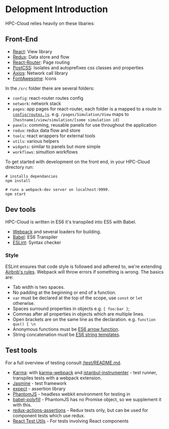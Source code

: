 # Delopment Introduction

HPC-Cloud relies heavily on these libaries:

## Front-End

- [React](https://facebook.github.io/react/): View library
- [Redux](http://redux.js.org/): Data store and flow
- [React-Router](https://github.com/reactjs/react-router): Page routing
- [PostCSS](http://postcss.org/): Isolates and autoprefixes css classes and properties
- [Axios](https://github.com/mzabriskie/axios): Network call library
- [FontAwesome](http://fontawesome.io/): Icons

In the `/src` folder there are several folders: 
- `config`: react-router routes config
- `network`: network stack
- `pages`: app pages for react-router, each folder is a mapped to a route in [`config/routes.js`](../src/config/routes.js). e.g. `/pages/Simulation/View` maps to `[hostname]/view/simulation/[some simulation id]`
- `panels`: comming, reusable panels for use throughout the application
- `redux`: redux data flow and store
- `tools`: react wrappers for external tools
- `utils`: various helpers
- `widgets`: similar to panels but more simple
- `workflows`: simultion workflows

To get started with development on the front end, in your HPC-Cloud directory run: 

```
# installs dependancies
npm install

# runs a webpack-dev server on localhost:9999.
npm start
```

## Dev tools

HPC-Cloud is written in ES6 it's transpiled into ES5 with Babel. 

- [Webpack](https://webpack.github.io/) and several loaders for building.
- [Babel](https://babeljs.io/): ES6 Transpiler
- [ESLint](http://eslint.org/): Syntax checker

### Style

ESLint ensures that code style is followed and adhered to, we're extending [Airbnb's rules](https://github.com/airbnb/javascript). Webpack will throw errors if something is wrong. The basics are:

- Tab width is two spaces.
- No padding at the beginning or end of a function.
- `var` must be declared at the top of the scope, use `const` or `let` otherwise.
- Spaces surround properties in objects e.g. `{ foo:bar }`;
- Commas after all properties in objects which are multiple lines.
- Open brackets are on the same line as the declaration. e.g. `function qux() { \n`
- Anonymous functions must be [ES6 arrow function](https://babeljs.io/docs/learn-es2015/#arrows-and-lexical-this).
- String concatenation must be [ES6 string templates](https://babeljs.io/docs/learn-es2015/#template-strings).

## Test tools

For a full overview of testing consult [/test/README.md](../test/README.md).

- [Karma](https://karma-runner.github.io/0.13/index.html): with [karma-webpack](https://github.com/webpack/karma-webpack) and [istanbul-instrumenter](https://github.com/deepsweet/istanbul-instrumenter-loader) - test runner, transpiles tests with a webpack extension.
- [Jasmine](http://jasmine.github.io/2.4/introduction.html) - test framework 
- [expect](https://github.com/mjackson/expect) - assertion library
- [PhantomJS](http://phantomjs.org/) - headless webkit environment for testing in
- [babel-polyfill](https://github.com/babel/babel/tree/master/packages/babel-polyfill) - PhantomJS has no Promise object, so we supplement it with this.
- [redux-actions-assertions](https://github.com/dmitry-zaets/redux-actions-assertions) - Redux tests only, but can be used for component tests which use redux.
- [React Test Utils](https://facebook.github.io/react/docs/test-utils.html) - For tests involving React components
